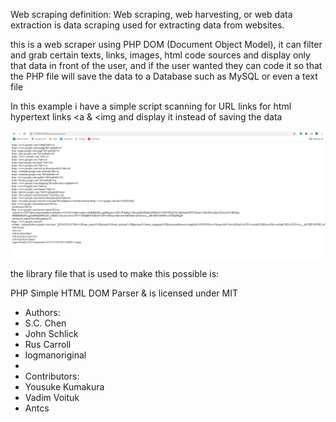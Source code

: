 Web scraping definition:
Web scraping, web harvesting, or web data extraction is data scraping used for extracting data from websites.

this is a web scraper using PHP DOM (Document Object Model), it can filter and grab certain texts, links, images, html code sources and display only that
data in front of the user, and if the user wanted they can code it so that the PHP file will save the data to a Database such as MySQL or even a text file

In this example i have a simple script scanning for URL links for html hypertext links <a & <img and display it instead of saving the data

![Screenshot](https://github.com/jasnnh/WebScraperPHPDOM/blob/main/ss.PNG)

the library file that is used to make this possible is:

PHP Simple HTML DOM Parser & is licensed under MIT

 * Authors:
 *   S.C. Chen
 *   John Schlick
 *   Rus Carroll
 *   logmanoriginal
 *
 * Contributors:
 *   Yousuke Kumakura
 *   Vadim Voituk
 *   Antcs
